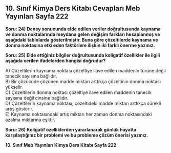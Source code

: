 ## 10. Sınıf Kimya Ders Kitabı Cevapları Meb Yayınları Sayfa 222

**Soru: 24) Deney sonucunda elde edilen veriler doğrultusunda kaynama ve donma noktalarında meydana gelen değişim farkları hesaplanmış ve aşağıdaki tablolarda gösterilmiştir. Buna göre çözeltilerde kaynama ve donma noktasına etki eden faktörlere ilişkin iki farklı önerme yazınız.**

**Soru: 25) Elde ettiğiniz bilgiler doğrultusunda koligatif özellikler ile ilgili aşağıda verilen ifadelerden hangisi doğrudur?**

A) Çözeltilerin kaynama noktası çözeltiye ilave edilen maddenin türüne değil tanecik sayısına bağlıdır.  
 B) Bir çözücüde çözünen madde miktarı arttıkça çözeltinin donma noktası yükselir.  
 C) Çözeltilerin donma noktası çözeltiye ilave edilen maddenin tanecik sayısına değil cinsine bağlıdır.  
 D) Çözeltilerin kaynama noktası, çözeltideki madde miktarı arttıkça sürekli artış gösterir.  
 E) Kaynama noktasındaki artış miktarı her zaman donma noktasındaki azalma miktarına eşittir.

**Soru: 26) Koligatif özelliklerden yararlanarak günlük hayatta karşılaştığınız bir problemi ve bu probleme çözüm önerisi yazınız.**

**10. Sınıf Meb Yayınları Kimya Ders Kitabı Sayfa 222**
